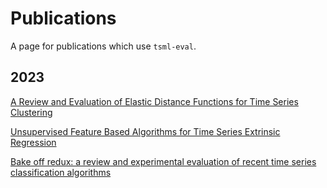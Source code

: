# Publications

A page for publications which use `tsml-eval`.

2023
----

[A Review and Evaluation of Elastic Distance Functions for Time Series Clustering](./publications/2023/distance_based_clustering/distance_based_clustering.ipynb)

[Unsupervised Feature Based Algorithms for Time Series Extrinsic Regression](./publications/2023/tser_archive_expansion/tser_archive_expansion.ipynb)

[Bake off redux: a review and experimental evaluation of recent time series classification algorithms](./publications/2023/tsc_bakeoff/tsc_bakeoff_2023.ipynb)
